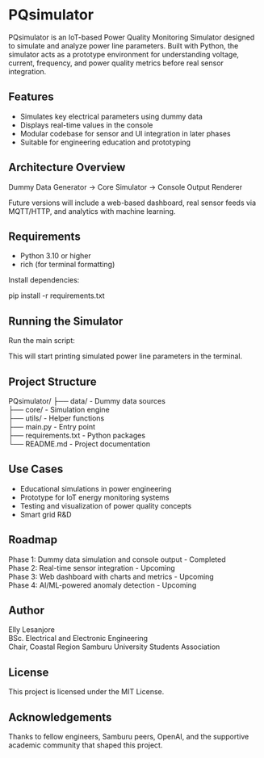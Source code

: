# PQsimulator

PQsimulator is an IoT-based Power Quality Monitoring Simulator designed to simulate and analyze power line parameters. Built with Python, the simulator acts as a prototype environment for understanding voltage, current, frequency, and power quality metrics before real sensor integration.

## Features

- Simulates key electrical parameters using dummy data
- Displays real-time values in the console
- Modular codebase for sensor and UI integration in later phases
- Suitable for engineering education and prototyping

## Architecture Overview

Dummy Data Generator → Core Simulator → Console Output Renderer

Future versions will include a web-based dashboard, real sensor feeds via MQTT/HTTP, and analytics with machine learning.

## Requirements

- Python 3.10 or higher
- rich (for terminal formatting)

Install dependencies:

pip install -r requirements.txt


## Running the Simulator

Run the main script:


This will start printing simulated power line parameters in the terminal.

## Project Structure

PQsimulator/
├── data/              - Dummy data sources  
├── core/              - Simulation engine  
├── utils/             - Helper functions  
├── main.py            - Entry point  
├── requirements.txt   - Python packages  
└── README.md          - Project documentation

## Use Cases

- Educational simulations in power engineering
- Prototype for IoT energy monitoring systems
- Testing and visualization of power quality concepts
- Smart grid R&D

## Roadmap

Phase 1: Dummy data simulation and console output - Completed  
Phase 2: Real-time sensor integration - Upcoming  
Phase 3: Web dashboard with charts and metrics - Upcoming  
Phase 4: AI/ML-powered anomaly detection - Upcoming

## Author

Elly Lesanjore  
BSc. Electrical and Electronic Engineering  
Chair, Coastal Region Samburu University Students Association

## License

This project is licensed under the MIT License.

## Acknowledgements

Thanks to fellow engineers, Samburu peers, OpenAI, and the supportive academic community that shaped this project.


